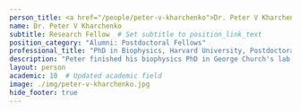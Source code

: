 ```yaml
---
person_title: <a href="/people/peter-v-kharchenko">Dr. Peter V Kharchenko</a>
name: Dr. Peter V Kharchenko
subtitle: Research Fellow  # Set subtitle to position_link_text
position_category: "Alumni: Postdoctoral Fellows"
professional_title: "PhD in Biophysics, Harvard University, Postdoctoral Fellow/Instructor (2006-2011), Assistant Professor of Biomedical Informatics, Harvard Medical School"
description: "Peter finished his biophysics PhD in George Church's lab at Harvard Medical School in 2005 and joined the Park lab in 2006. He now runs his own lab at DBMI, after earning the top spot in a national faculty search."
layout: person
academic: 10  # Updated academic field
image: ./img/peter-v-kharchenko.jpg
hide_footer: true
---
```

